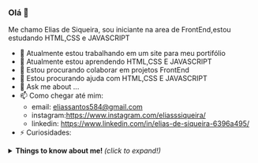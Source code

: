 ### Olá 👋

Me chamo Elias de Siqueira, sou iniciante na area de FrontEnd,estou estudando HTML,CSS e JAVASCRIPT

- 🔭 Atualmente estou trabalhando em um site para meu portifólio 
- 🌱 Atualmente estou aprendendo HTML,CSS E JAVASCRIPT
- 👯 Estou procurando colaborar em projetos FrontEnd
- 🤔 Estou procurando ajuda com HTML,CSS E JAVASCRIPT
- 💬 Ask me about ...
- 📫 Como chegar até mim: 
    - email: eliassantos584@gmail.com
    - instagram:https://www.instagram.com/eliasssiqueira/
    - linkedin: https://www.linkedin.com/in/elias-de-siqueira-6396a495/
- ⚡ Curiosidades: 


<details>
  <summary> <b> Things to know about me! </b> <i>(click to expand!)</i> </summary>
  eu sou elias de siqueira
  <br>
  </details>

